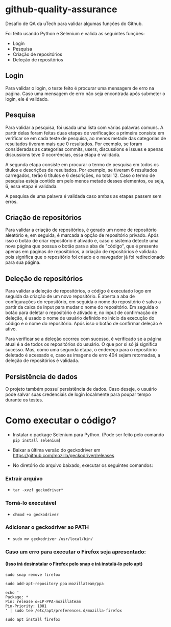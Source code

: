 # github-quality-assurance
Desafio de QA da uTech para validar algumas funções do Github.

Foi feito usando Python e Selenium e valida as seguintes funções:

- Login
- Pesquisa
- Criação de repositórios
- Deleção de repositórios

## Login
Para validar o login, o teste feito é procurar uma mensagem de erro na paǵina. Caso uma mensagem de erro não seja encontrada após submeter o login, ele é validado.

## Pesquisa
Para validar a pesquisa, foi usada uma lista com várias palavras comuns. A partir delas foram feitas duas etapas de verificação: a primeira consiste em verificar se em cada teste de pesquisa, ao menos metade das categorias de resultados tiveram mais que 0 resultados. Por exemplo, se foram consideradas as categorias commits, users, discussions e issues e apenas discussions teve 0 ocorrências, essa etapa é validada.

A segunda etapa consiste em procurar o termo de pesquisa em todos os títulos e descrições de resultados. Por exemplo, se tiveram 6 resultados carregados, terão 6 títulos e 6 descrições, no total 12. Caso o termo de pesquisa esteja contido em pelo menos metade desses elementos, ou seja, 6, essa etapa é validada.

A pesquisa de uma palavra é validada caso ambas as etapas passem sem erros.

## Criação de repositórios
Para validar a criação de repositórios, é gerado um nome de repositório aleatório e, em seguida, é marcada a opção de repositório privado. Após isso o botão de criar repositório é ativado e, caso o sistema detecte uma nova página que possua o botão para a aba de "código", que é presente apenas em páginas de repositórios, a criação de repositórios é validada pois significa que o repositório foi criado e o navegador já foi redirecionado para sua página.

## Deleção de repositórios
Para validar a deleção de repositórios, o código é executado logo em seguida da criação de um novo repositório. É aberta a aba de configurações do repositório, em seguida o nome do repositório é salvo a partir da caixa de input para mudar o nome do repositório. Em seguida o botão para deletar o repositório é ativado e, no input de confirmação de deleção, é usado o nome de usuário definido no início da execução do código e o nome do repositório. Após isso o botão de confirmar deleção é ativo.

Para verificar se a deleção ocorreu com sucesso, é verificado se a página atual é a de todos os repositórios do usuário. O que por si só já significa sucesso. Mas, como uma segunda etapa, o endereço para o repositório deletado é acessado e, caso as imagens de erro 404 sejam retornadas, a deleção de repositórios é validada.

## Persistência de dados
O projeto também possuí persistência de dados. Caso deseje, o usuário pode salvar suas credenciais de login localmente para poupar tempo durante os testes.

# Como executar o código?

- Instalar o package Selenium para Python. (Pode ser feito pelo comando `pip install selenium`)

- Baixar a última versão do geckodriver em https://github.com/mozilla/geckodriver/releases

- No diretório do arquivo baixado, executar os seguintes comandos:

### Extrair arquivo
- `tar -xvzf geckodriver*`

### Torná-lo executável
- `chmod +x geckodriver`

### Adicionar o geckodriver ao PATH
- `sudo mv geckodriver /usr/local/bin/`

### Caso um erro para executar o Firefox seja apresentado:
#### (Isso irá desinstalar o Firefox pelo snap e irá instalá-lo pelo apt)

`sudo snap remove firefox`

`sudo add-apt-repository ppa:mozillateam/ppa`
```
echo '
Package: *
Pin: release o=LP-PPA-mozillateam
Pin-Priority: 1001
' | sudo tee /etc/apt/preferences.d/mozilla-firefox
```
`sudo apt install firefox`
